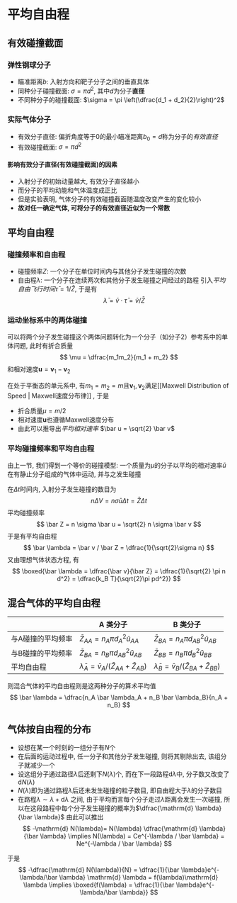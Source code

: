# 平均自由程
## 有效碰撞截面
### 弹性钢球分子
- 瞄准距离$b$: 入射方向和靶子分子之间的垂直具体
- 同种分子碰撞截面: $\sigma = \pi d^2$, 其中$d$为分子**直径**
- 不同种分子的碰撞截面: $\sigma = \pi \left(\dfrac{d_1 + d_2}{2}\right)^2$
### 实际气体分子
- 有效分子直径: 偏折角度等于$0$的最小瞄准距离$b_0 = d$称为分子的*有效直径*
- 有效碰撞截面: $\sigma = \pi d^2$

#### 影响有效分子直径(有效碰撞截面)的因素
- 入射分子的初始动量越大, 有效分子直径越小
- 而分子的平均动能和气体温度成正比
- 但是实验表明, 气体分子的有效碰撞截面随温度改变产生的变化较小
- **故对任一确定气体, 可将分子的有效直径近似为一个常数**

## 平均自由程
### 碰撞频率和自由程
- 碰撞频率$Z$: 一个分子在单位时间内与其他分子发生碰撞的次数
- 自由程$\lambda$: 一个分子在连续两次和其他分子发生碰撞之间经过的路程
引入*平均自由飞行时间*$\bar \tau = 1 / \bar Z$, 于是有
$$
\bar \lambda = \bar v \cdot \bar \tau = \bar v / \bar Z
$$
### 运动坐标系中的两体碰撞

可以将两个分子发生碰撞这个两体问题转化为一个分子（如分子$2$）参考系中的单体问题, 此时有折合质量
$$
\mu = \dfrac{m_1m_2}{m_1 + m_2}
$$
和相对速度$\boldsymbol{u} = \boldsymbol v_1 - \boldsymbol v_2$

在处于平衡态的单元系中, 有$m_1 = m_2 = m$且$\boldsymbol v_1, \boldsymbol v_2$满足[[Maxwell Distribution of Speed | Maxwell速度分布律]] , 于是
- 折合质量$\mu = m / 2$
- 相对速度$\boldsymbol u$也遵循Maxwell速度分布
- 由此可以推导出*平均相对速率*  $\bar u = \sqrt{2} \bar v$

### 平均碰撞频率和平均自由程
由上一节, 我们得到一个等价的碰撞模型: 一个质量为$\mu$的分子以平均的相对速率$\bar u$在有静止分子组成的气体中运动, 并与之发生碰撞

在$\Delta t$时间内, 入射分子发生碰撞的数目为
$$
n \Delta V = n \sigma \bar u \Delta t = \bar Z \Delta t
$$
平均碰撞频率
$$
\bar Z = n \sigma \bar u = \sqrt{2} n \sigma \bar v
$$
于是有平均自由程
$$
\bar \lambda = \bar v / \bar Z = \dfrac{1}{\sqrt{2}\sigma n}
$$
又由理想气体状态方程, 有
$$
\boxed{\bar \lambda = \dfrac{\bar v}{\bar Z} = \dfrac{1}{\sqrt{2} \pi n d^2} = \dfrac{k_B T}{\sqrt{2}\pi pd^2}}
$$
## 混合气体的平均自由程
|           | A 类分子                                                     | B 类分子                                                     |
| --------- | --------------------------------------------------------- | --------------------------------------------------------- |
| 与A碰撞的平均频率 | $\bar Z_{AA} = n_A \pi d_A^2 \bar u_{AA}$                 | $\bar Z_{BA} = n_A \pi d_{AB}^2 \bar u_{AB}$              |
| 与B碰撞的平均频率 | $\bar Z_{BA} = n_B \pi d_{AB}^2 \bar u_{AB}$              | $\bar Z_{BB} = n_B \pi d_B^2 \bar u_{BB}$                 |
| 平均自由程     | $\bar \lambda_A = \bar v_A / (\bar Z_{AA} + \bar Z_{AB})$ | $\bar \lambda_B = \bar v_B / (\bar Z_{BA} + \bar Z_{BB})$ |
则混合气体的平均自由程则是这两种分子的算术平均值
$$
\bar \lambda = \dfrac{n_A \bar \lambda_A + n_B \bar \lambda_B}{n_A + n_B}
$$

## 气体按自由程的分布
- 设想在某一个时刻的一组分子有$N$个
- 在后面的运动过程中, 任一分子和其他分子发生碰撞, 则将其剔除出去, 该组分子就减少一个
- 设这组分子通过路径$\lambda$后还剩下$N(\lambda)$个, 而在下一段路程$\mathrm{d} \lambda$中, 分子数又改变了$\mathrm{d} N (\lambda)$
- $N(\lambda)$即为通过路程$\lambda$后还未发生碰撞的粒子数目, 即自由程大于$\lambda$的分子数目
- 在路程$\lambda \sim \lambda + \mathrm{d} \lambda$ 之间, 由于平均而言每个分子走过$\bar \lambda$距离会发生一次碰撞, 所以在这段路程中每个分子发生碰撞的概率为$\dfrac{\mathrm{d} \lambda}{\bar \lambda}$
由此可以推出
$$
-\mathrm{d} N(\lambda)= N(\lambda) \dfrac{\mathrm{d} \lambda}{\bar \lambda} \implies N(\lambda) = Ce^{-\lambda / \bar \lambda} = Ne^{-\lambda / \bar \lambda}
$$

于是
$$
-\dfrac{\mathrm{d} N(\lambda)}{N} = \dfrac{1}{\bar \lambda}e^{-\lambda/\bar \lambda} \mathrm{d} \lambda = f(\lambda)\mathrm{d} \lambda \implies \boxed{f(\lambda) = \dfrac{1}{\bar \lambda}e^{-\lambda/\bar \lambda}}
$$

